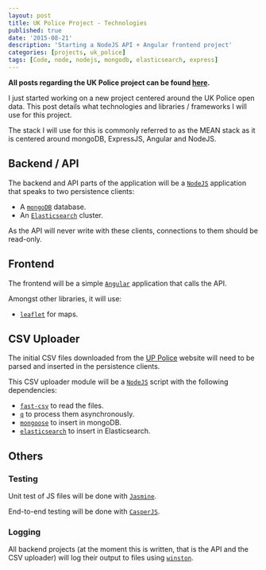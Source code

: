 ```yaml
---
layout: post
title: UK Police Project - Technologies
published: true
date: '2015-08-21'
description: 'Starting a NodeJS API + Angular frontend project' 
categories: [projects, uk_police]
tags: [Code, node, nodejs, mongodb, elasticsearch, express]
---
```


**All posts regarding the UK Police project can be found [here](/projects/uk_police).**

<p class="message">I just started working on a new project centered around the UK Police open data. This post details what technologies and libraries / frameworks I will use for this project.</p>

The stack I will use for this is commonly referred to as the MEAN stack as it is centered around mongoDB, ExpressJS, Angular and NodeJS.

## Backend / API

The backend and API parts of the application will be a [`NodeJS`]() application that speaks to two persistence clients:
  * A [`mongoDB`]() database.
  * An [`Elasticsearch`]() cluster.

As the API will never write with these clients, connections to them should be read-only.

## Frontend

The frontend will be a simple [`Angular`]() application that calls the API.

Amongst other libraries, it will use:

  * [`leaflet`]() for maps.

## CSV Uploader

The initial CSV files downloaded from the [UP Police]() website will need to be parsed and inserted in the persistence clients.

This CSV uploader module will be a [`NodeJS`]() script with the following dependencies:

  * [`fast-csv`]() to read the files.
  * [`q`]() to process them asynchronously.
  * [`mongoose`]() to insert in mongoDB.
  * [`elasticsearch`]() to insert in Elasticsearch.

## Others

### Testing

Unit test of JS files will be done with [`Jasmine`]().

End-to-end testing will be done with [`CasperJS`]().

### Logging

All backend projects (at the moment this is written, that is the API and the CSV uploader) will log their output to files using [`winston`]().